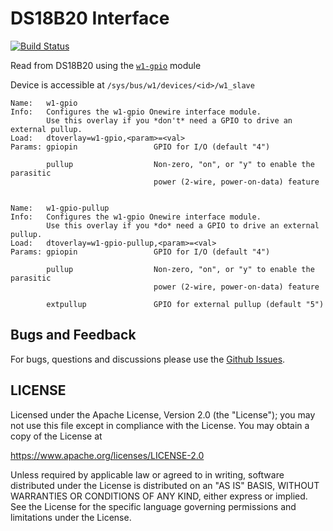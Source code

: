 DS18B20 Interface
==========================
[![Build Status](https://travis-ci.org/jw3/DS18b20.svg?branch=master)](https://travis-ci.org/jw3/DS18B20)

Read from DS18B20 using the [`w1-gpio`](https://github.com/raspberrypi/firmware/tree/master/boot/overlays) module

Device is accessible at `/sys/bus/w1/devices/<id>/w1_slave`


```
Name:   w1-gpio
Info:   Configures the w1-gpio Onewire interface module.
        Use this overlay if you *don't* need a GPIO to drive an external pullup.
Load:   dtoverlay=w1-gpio,<param>=<val>
Params: gpiopin                 GPIO for I/O (default "4")

        pullup                  Non-zero, "on", or "y" to enable the parasitic
                                power (2-wire, power-on-data) feature


Name:   w1-gpio-pullup
Info:   Configures the w1-gpio Onewire interface module.
        Use this overlay if you *do* need a GPIO to drive an external pullup.
Load:   dtoverlay=w1-gpio-pullup,<param>=<val>
Params: gpiopin                 GPIO for I/O (default "4")

        pullup                  Non-zero, "on", or "y" to enable the parasitic
                                power (2-wire, power-on-data) feature

        extpullup               GPIO for external pullup (default "5")

```

## Bugs and Feedback

For bugs, questions and discussions please use the [Github Issues](https://github.com/jw3/DS18B20/issues).

## LICENSE

Licensed under the Apache License, Version 2.0 (the "License");
you may not use this file except in compliance with the License.
You may obtain a copy of the License at

<https://www.apache.org/licenses/LICENSE-2.0>

Unless required by applicable law or agreed to in writing, software
distributed under the License is distributed on an "AS IS" BASIS,
WITHOUT WARRANTIES OR CONDITIONS OF ANY KIND, either express or implied.
See the License for the specific language governing permissions and
limitations under the License.
